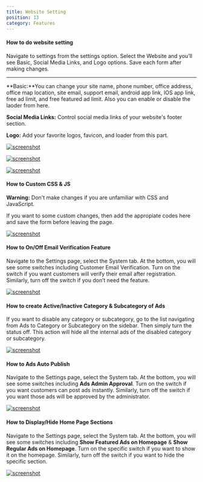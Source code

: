 ```yaml
---
title: Website Setting
position: 13
category: Features
---
```


#### How to do website setting

Navigate to settings from the settings option. Select the Website and you’ll see Basic, Social Media Links, and Logo options. Save each form after making changes.

---

**Basic:**You can change your site name, phone number, office address, office map location, site email, support email, android app link, IOS app link, free ad limit, and free featured ad limit. Also you can enable or disable the laoder from here.

**Social Media Links:** Control social media links of your website's footer section.

**Logo:** Add your favorite logos, favicon, and loader from this part.

[![screenshot](/docs/clicon/screenshots/website-setting.png)](/docs/clicon/screenshots/website-setting.png)[](/docs/clicon/screenshots/website-setting.png)

[![screenshot](/docs/clicon/screenshots/website-setting2.png)](/docs/clicon/screenshots/website-setting2.png)[](/docs/clicon/screenshots/website-setting2.png)

[![screenshot](/docs/clicon/screenshots/website-setting3.png)](/docs/clicon/screenshots/website-setting3.png)[](/docs/clicon/screenshots/website-setting3.png)

#### How to Custom CSS & JS

**Warning:** Don't make changes if you are unfamiliar with CSS and JavaScript.

If you want to some custom changes, then add the appropiate codes here and save the form before leaving the page.

[![screenshot](/docs/clicon/screenshots/custom-css-js.png)](/docs/clicon/screenshots/custom-css-js.png)[](/docs/clicon/screenshots/custom-css-js.png)

#### How to On/Off Email Verification Feature

Navigate to the Settings page, select the System tab. At the bottom, you will see some switches including Customer Email Verification. Turn on the switch if you want customers will verify their email after registration. Similarly, turn off the switch if you don’t need the feature.

[![screenshot](/docs/clicon/screenshots/email-ver.png)](/docs/clicon/screenshots/email-ver.png)[](/docs/clicon/screenshots/email-ver.png)

#### How to create Active/Inactive Category & Subcategory of Ads

If you want to disable any category or subcategory, go to the list navigating from Ads to Category or Subcategory on the sidebar. Then simply turn the status off. This action will hide all the internal ads of the disabled category or subcategory.

[![screenshot](/docs/clicon/screenshots/disable-category.png)](/docs/clicon/screenshots/disable-category.png)[](/docs/clicon/screenshots/disable-category.png)

#### How to Ads Auto Publish

Navigate to the Settings page, select the System tab. At the bottom, you will see some switches including **Ads Admin Approval**. Turn on the switch if you want customers can post ads instantly. Similarly, turn off the switch if you want those ads will be approved by the administrator.

[![screenshot](/docs/clicon/screenshots/auto-publish-ad.png)](/docs/clicon/screenshots/auto-publish-ad.png)[](/docs/clicon/screenshots/auto-publish-ad.png)

#### How to Display/Hide Home Page Sections

Navigate to the Settings page, select the System tab. At the bottom, you will see some switches including **Show Featured Ads on Homepage** & **Show Regular Ads on Homepage**. Turn on the specific switch if you want to show it on the homepage. Similarly, turn off the switch if you want to hide the specific section.

[![screenshot](/docs/clicon/screenshots/toggle-home-sections.png)](/docs/clicon/screenshots/toggle-home-sections.png)[](/docs/clicon/screenshots/toggle-home-sections.png)
